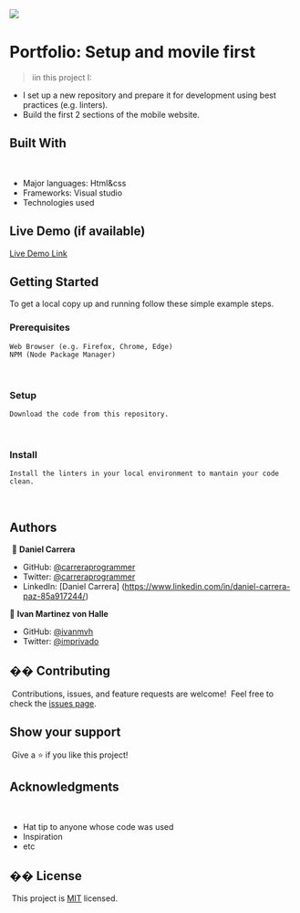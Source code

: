 ![](https://img.shields.io/badge/Microverse-blueviolet)
​
# Portfolio: Setup and movile first
  
> iin this project I:
- I set up a new repository and prepare it for development using best practices (e.g. linters).
- Build the first 2 sections of the mobile website.
​
​
## Built With
​
- Major languages: Html&css
- Frameworks: Visual studio
- Technologies used

## Live Demo (if available)

[Live Demo Link](https://carreraprogrammer.github.io/carrera_portfolio/)
​
## Getting Started
 To get a local copy up and running follow these simple example steps.
​
### Prerequisites
    Web Browser (e.g. Firefox, Chrome, Edge)
    NPM (Node Package Manager)
​
### Setup
    Download the code from this repository.
​
### Install
    Install the linters in your local environment to mantain your code clean.
    
​
## Authors
​
👤 **Daniel Carrera**
​
- GitHub: [@carreraprogrammer](https://github.com/carreraprogrammer)
- Twitter: [@carreraprogrammer](https://twitter.com/carreraprog)
- LinkedIn: [Daniel Carrera] (https://www.linkedin.com/in/daniel-carrera-paz-85a917244/)

👤 **Ivan Martinez von Halle**

- GitHub: [@ivanmvh](https://github.com/ivanmvh)
- Twitter: [@imprivado](https://twitter.com/imprivado)
​
​
## �� Contributing
​
Contributions, issues, and feature requests are welcome!
​
Feel free to check the [issues page](../../issues/).
​
## Show your support
​
Give a ⭐️ if you like this project!
​
## Acknowledgments
​
- Hat tip to anyone whose code was used
- Inspiration
- etc
​
## �� License
​
This project is [MIT](./MIT.md) licensed.

